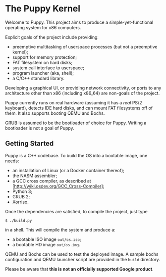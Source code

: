 # The Puppy Kernel

Welcome to Puppy. This project aims to produce a simple-yet-functional operating system for x86 computers.

Explicit goals of the project include providing:

- preemptive multitasking of userspace processes (but not a preemptive kernel);
- support for memory protection;
- FAT filesystem on hard disks;
- system call interface to userspace;
- program launcher (aka, shell);
- a C/C++ standard library.

Developing a graphical UI, or providing network connectivity, or ports to any architecture other than x86 (including x86_64) are non-goals of the project.

Puppy currently runs on real hardware (assuming it has a *real* PS/2 keyboard), detects IDE hard disks, and can mount FAT filesystems off of them.
It also supports booting QEMU and Bochs.

GRUB is assumed to be the bootloader of choice for Puppy. Writing a bootloader is not a goal of Puppy.

## Getting Started

Puppy is a C++ codebase. To build the OS into a bootable image, one needs:
- an installation of Linux (or a Docker container thereof);
- the NASM assembler;
- a GCC cross compiler, as described at [http://wiki.osdev.org/GCC_Cross-Compiler];
- Python 3;
- GRUB 2;
- Xorriso.

Once the dependencies are satisfied, to compile the project, just type

```
$ ./build.py
```

in a shell. This will compile the system and produce a:
- a bootable ISO image `out/os.iso`;
- a bootable HD image `out/os.img`.

QEMU and Bochs can be used to test the deployed image. A sample bochs configuration and QEMU launcher script are provided in the `build` directory.

Please be aware that **this is not an officially supported Google product**.
